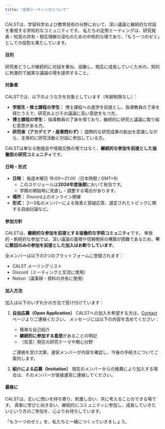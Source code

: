 ```yaml
---
title: "定例ミーティングについて"
---
```


CALSTは、学習科学および教育技術の分野において、深い議論と継続的な対話を重視する学術的なコミュニティです。
私たちの定例ミーティングは、研究発表・知見の共有・相互理解の深化のための中核的な場であり、「もう一つのゼミ」としての役割も果たしています。

#### 目的

研究者どうしが継続的に対話を重ね、協働し、相互に成長していくための、知的に刺激的で誠実な議論の場を提供すること。

#### 対象者

CALSTでは、以下のような方を対象としています（年齢制限なし）：

- **学部生・修士課程の学生：** 博士課程への進学を前提とし、指導教員の了承を得たうえで、研究およびその議論に高い意欲をもつ方。
- **博士課程の学生：** 指導教員の了承を得ており、継続的に研究と議論に取り組む意思がある方。
- **研究者（アカデミア・産業問わず）：** 国際的な研究成果の創出を意識しながら、主体的に研究活動と対話に参加している方。

CALSTは単なる勉強会や情報交換の場ではなく、**継続的な参加を前提とした協働型の研究コミュニティ**です。

#### 日時・形式

- **日時：** 毎週木曜日 19:00〜21:00（日本時間 / GMT+9）
  - このスケジュールは**2024年度後期**において有効です。
  - 学期の開始時に見直し・調整する場合があります。
- **場所：** Discord上のオンライン開催
- **形式：** 2〜3名のメンバーによる発表と質疑応答、選定されたトピックに関する自由討論など。

#### 参加方針

CALSTは、**継続的な参加を前提とする協働的な学術コミュニティ**です。
単発的・断続的な参加では、深い議論の蓄積や信頼関係の構築が困難であるため、**年に数回のみの参加を前提とした加入はお断りしています**。

全メンバーは以下の3つのプラットフォームに登録されます：

- CALST メーリングリスト
- Discord（ミーティングと交流に使用）
- Notion（議事録・資料の共有に使用）

#### 加入方法

加入は以下のいずれかの方法で受け付けています：

1. **自由応募（Open Application）**
   CALSTへの加入を希望する方は、[Contact](/contact) ページよりご連絡ください。
   メッセージには以下の内容を含めてください：
   - 簡単な自己紹介
   - **継続的に参加する意思**があることの明記
   - （任意）現在の研究テーマや関心分野

   ご連絡を受け次第、運営メンバーが内容を確認し、今後の手続きについてご案内します。

2. **紹介による応募（Invitation）**
   現在のメンバーからの推薦により加入する場合は、そのメンバーが直接運営に連絡してください。

#### 最後に

CALSTは、互いに問いを持ち寄り、刺激し合い、共に考えることのできる場です。
真摯に学びと向き合い、継続的にコミュニティに参加し、成長していきたいという方のご参加を、心よりお待ちしています。

「もう一つのゼミ」を、私たちと一緒につくっていきましょう。

